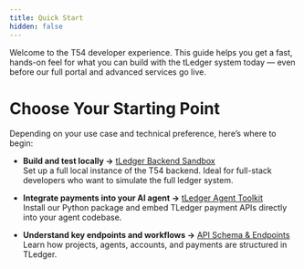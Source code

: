 ```yaml
---
title: Quick Start
hidden: false
---
```

Welcome to the T54 developer experience. This guide helps you get a fast, hands-on feel for what you can build with the tLedger system today — even before our full portal and advanced services go live.

# Choose Your Starting Point

Depending on your use case and technical preference, here’s where to begin:

* **Build and test locally →** [tLedger Backend Sandbox](../sdk-api-references/tledger-backend-sandbox)\
  Set up a full local instance of the T54 backend. Ideal for full-stack developers who want to simulate the full ledger system.

* **Integrate payments into your AI agent →** [tLedger Agent Toolkit](../sdk-api-references/tledger-toolkit)\
  Install our Python package and embed TLedger payment APIs directly into your agent codebase.

* **Understand key endpoints and workflows →** [API Schema & Endpoints](../sdk-api-references/api-schema-and-endpoints)\
  Learn how projects, agents, accounts, and payments are structured in TLedger.